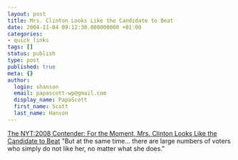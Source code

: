 ```yaml
---
layout: post
title: Mrs. Clinton Looks Like the Candidate to Beat
date: 2004-11-04 09:12:30.000000000 +01:00
categories:
- quick links
tags: []
status: publish
type: post
published: true
meta: {}
author:
  login: shanson
  email: papascott-wp@gmail.com
  display_name: PapaScott
  first_name: Scott
  last_name: Hanson
---
```

<p><a title="The New York Times > New York Region > 2008 Contender: For the Moment, Mrs. Clinton Looks Like the Candidate to Beat" href="http://www.nytimes.com/2004/11/04/nyregion/04hillary.html?ex=1370318400&en=8ff05c6562960005&ei=5007&partner=USERLAND">The NYT:2008 Contender: For the Moment, Mrs. Clinton Looks Like the Candidate to Beat</a> "But at the same time...  there are large numbers of voters who simply do not like her, no matter what she does."</p>
